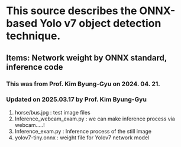 # This source describes the ONNX-based Yolo v7 object detection technique.
## Items: Network weight by ONNX standard, inference code
### This was from Prof. Kim Byung-Gyu on 2024. 04. 21.
### Updated on 2025.03.17 by Prof. Kim Byung-Gyu 

1. horse/bus.jpg :  test image files
2. Inference_webcam_exam.py : we can make inference process via webcam.....!
3. Inference_exam.py  : Inference process of the still image
4. yolov7-tiny.onnx : weight file for Yolov7 network model

